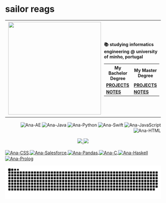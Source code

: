 # sailor reags

<div style="border: none">
  <table style="border-collapse: collapse;">
    <tr style="border: none !important;padding: 5px;">
    <th style="border: none !important;padding: 5px;text-align:left;padding-left:10px;" align="left">
        <img src="https://user-images.githubusercontent.com/62114404/229944605-c6bbf0fa-93f9-4a23-967b-e90a245f0abb.gif" width="300" height="300">
    </th>
      <th style="border: none !important;padding: 5px;" align="left" width="1000">
        <p>📚 studying <b>informatics engineering</b> @ university of minho, portugal</p>
        <table>
            <tr>
              <th>My Bachelor Degree</th>
              <th>My Master Degree</th>
            </tr>
            <tr>
              <td><a href="https://github.com/sailoring-rgb/PROJECTS/tree/main/Licenciatura">PROJECTS</a></td>
              <td><a href="https://github.com/sailoring-rgb/PROJECTS/tree/main/Mestrado">PROJECTS</a></td>
            </tr>
            <tr>
              <td><a href="https://github.com/sailoring-rgb/NOTES/tree/main/Licenciatura">NOTES</a></td>
              <td><a href="https://github.com/sailoring-rgb/NOTES/tree/main/Mestrado">NOTES</a></td>
            </tr>
        </table>
      </th>
    </tr>
  </table>
</div>

<div align="right" style="display: inline_block">
  <img align="center" alt="Ana-AE" height="30" width="40" src="https://cdn.jsdelivr.net/gh/devicons/devicon/icons/aftereffects/aftereffects-original.svg" />
  <img align="center" alt="Ana-Java" height="30" width="40" src="https://cdn.jsdelivr.net/gh/devicons/devicon/icons/java/java-original.svg" />
  <img align="center" alt="Ana-Python" height="30" width="40" src="https://cdn.jsdelivr.net/gh/devicons/devicon/icons/python/python-original.svg" />
  <img align="center" alt="Ana-Swift" height="30" width="40" src="https://cdn.jsdelivr.net/gh/devicons/devicon/icons/swift/swift-original.svg" />
  <img align="center" alt="Ana-JavaScript" height="30" width="40" src="https://cdn.jsdelivr.net/gh/devicons/devicon/icons/javascript/javascript-original.svg" />
  <img align="center" alt="Ana-HTML" height="30" width="40" src="https://cdn.jsdelivr.net/gh/devicons/devicon/icons/html5/html5-original.svg" />
</div> 

<br/>
<div align="center">
  <a href="https://github.com/sailoring-rgb">
  <img height="180em" src="https://github-readme-stats.vercel.app/api?username=sailoring-rgb&show_icons=true&theme=onedark&include_all_commits=true&count_private=true"/>
  <img height="180em" src="https://github-readme-stats.vercel.app/api/top-langs/?username=sailoring-rgb&hide=Roff,jupyter%20notebook,C%2B%2B&layout=compact&langs_count=7&theme=onedark"/>
</div>

<br/>
<div align="left" style="display: inline_block">
  <img align="center" alt="Ana-CSS" height="30" width="40" src="https://cdn.jsdelivr.net/gh/devicons/devicon/icons/css3/css3-original.svg" />
  <img align="center" alt="Ana-Salesforce" height="30" width="40" src="https://cdn.jsdelivr.net/gh/devicons/devicon/icons/salesforce/salesforce-original.svg" />
  <img align="center" alt="Ana-Pandas" height="30" width="40" src="https://cdn.jsdelivr.net/gh/devicons/devicon/icons/pandas/pandas-original.svg" />
  <img align="center" alt="Ana-C" height="30" width="40" src="https://cdn.jsdelivr.net/gh/devicons/devicon/icons/c/c-original.svg" />
  <img align="center" alt="Ana-Haskell" height="30" width="40" src="https://cdn.jsdelivr.net/gh/devicons/devicon/icons/haskell/haskell-original.svg" />
  <img align="center" alt="Ana-Prolog" height="32" width="32" src="https://user-images.githubusercontent.com/62114404/226121165-dfa377e1-5b2c-4869-8a59-2531f6d369e9.png"/>
</div> 
  
<div> 
    
  ![Snake animation](https://github.com/sailoring-rgb/sailoring-rgb/blob/output/github-contribution-grid-snake.svg)
 
</div>
